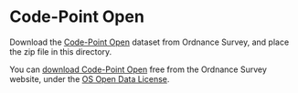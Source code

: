 Code-Point Open
===============

Download the [Code-Point Open] dataset from Ordnance Survey, and place the zip
file in this directory.

You can [download Code-Point Open] free from the Ordnance Survey website, under
the [OS Open Data License].


[Code-Point Open]: https://www.ordnancesurvey.co.uk/business-and-government/products/code-point-open.html
[Download Code-Point Open]: https://www.ordnancesurvey.co.uk/opendatadownload/products.html#CODEPO
[OS Open Data License]: http://www.ordnancesurvey.co.uk/opendata/licence
